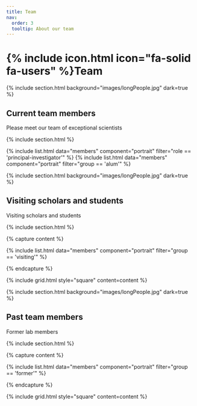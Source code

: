 ```yaml
---
title: Team
nav:
  order: 3
  tooltip: About our team
---
```


# {% include icon.html icon="fa-solid fa-users" %}Team

<!--- section for the current members --->

{% include section.html background="images/longPeople.jpg" dark=true %}

## Current team members 

Please meet our team of exceptional scientists

{% include section.html %}

{% include list.html data="members" component="portrait" filter="role == 'principal-investigator'" %}
{% include list.html data="members" component="portrait" filter="group == 'alum'" %}


<!--- section for the visiting students --->

{% include section.html background="images/longPeople.jpg" dark=true %}

## Visiting scholars and students

Visiting scholars and students

{% include section.html %}

{% capture content %}

{% include list.html data="members" component="portrait" filter="group == 'visiting'" %}

{% endcapture %}

{% include grid.html style="square" content=content %}

<!--- section for the former members --->

{% include section.html background="images/longPeople.jpg" dark=true %}

## Past team members 

Former lab members

{% include section.html %}

{% capture content %}

{% include list.html data="members" component="portrait" filter="group == 'former'" %}

{% endcapture %}

{% include grid.html style="square" content=content %}
